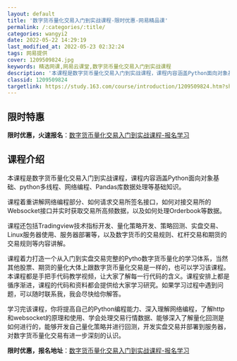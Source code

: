 ```yaml
---
layout: default
title: '数字货币量化交易入门到实战课程-限时优惠-网易精品课'
permalink: /:categories/:title/
categories: wangyi2
date: 2022-05-22 14:29:19
last_modified_at: 2022-05-23 02:32:24
tags: 网易提供
cover: 1209509824.jpg
keywords: 精选网课,网易云课堂,数字货币量化交易入门到实战课程
description: '本课程是数字货币量化交易入门到实战课程，课程内容涵盖Python面向对象基础、python多线程、网络编程、Pandas'
classid: 1209509824
targetlink: https://study.163.com/course/introduction/1209509824.htm?share=1&shareId=1025206652&utm_campaign=share&utm_medium=iphoneShare&utm_source=&utm_u=1025206652
---
```


## 限时特惠

**限时优惠，火速报名**：[数字货币量化交易入门到实战课程-报名学习](https://study.163.com/course/introduction/1209509824.htm?share=1&shareId=1025206652&utm_campaign=share&utm_medium=iphoneShare&utm_source=&utm_u=1025206652)

## 课程介绍

本课程是数字货币量化交易入门到实战课程，课程内容涵盖Python面向对象基础、python多线程、网络编程、Pandas库数据处理等基础知识。

课程着重讲解网络编程部分、如何请求交易所签名接口，如何对接交易所的Websocket接口并实时获取交易所高频数据，以及如何处理Orderbook等数据。 

课程还包括Tradingview技术指标开发、量化策略开发、策略回测、实盘交易、Linux服务器使用、服务器部署等，以及数字货币的交易规则、杠杆交易和期货的交易规则等内容讲解。

课程着力打造一个从入门到实盘交易完整的Pytho数字货币量化的学习体系，当然其他股票、期货的量化大体上跟数字货币量化交易是一样的，也可以学习该课程。本课程都是手把手代码教学视频，让大家了解每一行代码的含义。课程安排上都是循序渐进，课程的代码和资料都会提供给大家学习研究。如果学习过程中遇到问题，可以随时联系我，我会尽快给你解答。

学习完该课程，你将提高自己的Python编程能力、深入理解网络编程，了解http和websocket的原理和使用、学会处理交易行情数据、能够深入了解量化回测是如何进行的，能够开发自己量化策略并进行回测，开发实盘交易并部署到服务器，对数字货币量化交易有进一步深刻的认识。

**限时优惠，报名地址**：[数字货币量化交易入门到实战课程-报名学习](https://study.163.com/course/introduction/1209509824.htm?share=1&shareId=1025206652&utm_campaign=share&utm_medium=iphoneShare&utm_source=&utm_u=1025206652)

